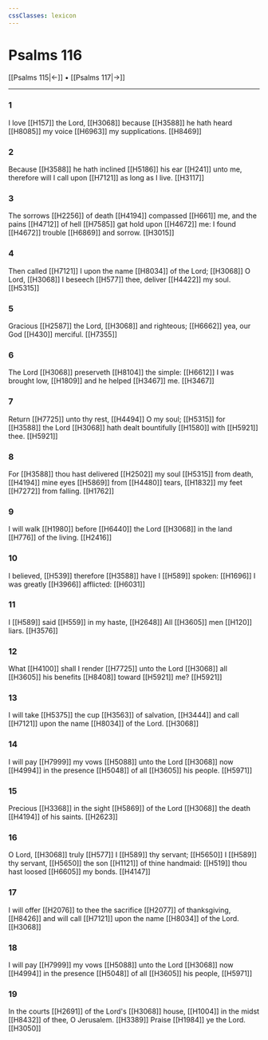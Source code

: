 ```yaml
---
cssClasses: lexicon
---
```

# Psalms 116

[[Psalms 115|←]] • [[Psalms 117|→]]

---

### 1
I love [[H157]] the Lord, [[H3068]] because [[H3588]] he hath heard [[H8085]] my voice [[H6963]] my supplications. [[H8469]]

### 2
Because [[H3588]] he hath inclined [[H5186]] his ear [[H241]] unto me, therefore will I call upon [[H7121]] as long as I live. [[H3117]]

### 3
The sorrows [[H2256]] of death [[H4194]] compassed [[H661]] me, and the pains [[H4712]] of hell [[H7585]] gat hold upon [[H4672]] me: I found [[H4672]] trouble [[H6869]] and sorrow. [[H3015]]

### 4
Then called [[H7121]] I upon the name [[H8034]] of the Lord; [[H3068]] O Lord, [[H3068]] I beseech [[H577]] thee, deliver [[H4422]] my soul. [[H5315]]

### 5
Gracious [[H2587]] the Lord, [[H3068]] and righteous; [[H6662]] yea, our God [[H430]] merciful. [[H7355]]

### 6
The Lord [[H3068]] preserveth [[H8104]] the simple: [[H6612]] I was brought low, [[H1809]] and he helped [[H3467]] me. [[H3467]]

### 7
Return [[H7725]] unto thy rest, [[H4494]] O my soul; [[H5315]] for [[H3588]] the Lord [[H3068]] hath dealt bountifully [[H1580]] with [[H5921]] thee. [[H5921]]

### 8
For [[H3588]] thou hast delivered [[H2502]] my soul [[H5315]] from death, [[H4194]] mine eyes [[H5869]] from [[H4480]] tears, [[H1832]] my feet [[H7272]] from falling. [[H1762]]

### 9
I will walk [[H1980]] before [[H6440]] the Lord [[H3068]] in the land [[H776]] of the living. [[H2416]]

### 10
I believed, [[H539]] therefore [[H3588]] have I [[H589]] spoken: [[H1696]] I was greatly [[H3966]] afflicted: [[H6031]]

### 11
I [[H589]] said [[H559]] in my haste, [[H2648]] All [[H3605]] men [[H120]] liars. [[H3576]]

### 12
What [[H4100]] shall I render [[H7725]] unto the Lord [[H3068]] all [[H3605]] his benefits [[H8408]] toward [[H5921]] me? [[H5921]]

### 13
I will take [[H5375]] the cup [[H3563]] of salvation, [[H3444]] and call [[H7121]] upon the name [[H8034]] of the Lord. [[H3068]]

### 14
I will pay [[H7999]] my vows [[H5088]] unto the Lord [[H3068]] now [[H4994]] in the presence [[H5048]] of all [[H3605]] his people. [[H5971]]

### 15
Precious [[H3368]] in the sight [[H5869]] of the Lord [[H3068]] the death [[H4194]] of his saints. [[H2623]]

### 16
O Lord, [[H3068]] truly [[H577]] I [[H589]] thy servant; [[H5650]] I [[H589]] thy servant, [[H5650]] the son [[H1121]] of thine handmaid: [[H519]] thou hast loosed [[H6605]] my bonds. [[H4147]]

### 17
I will offer [[H2076]] to thee the sacrifice [[H2077]] of thanksgiving, [[H8426]] and will call [[H7121]] upon the name [[H8034]] of the Lord. [[H3068]]

### 18
I will pay [[H7999]] my vows [[H5088]] unto the Lord [[H3068]] now [[H4994]] in the presence [[H5048]] of all [[H3605]] his people, [[H5971]]

### 19
In the courts [[H2691]] of the Lord's [[H3068]] house, [[H1004]] in the midst [[H8432]] of thee, O Jerusalem. [[H3389]] Praise [[H1984]] ye the Lord. [[H3050]]